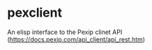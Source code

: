 # pexclient
An elisp interface to the Pexip clinet API (https://docs.pexip.com/api_client/api_rest.htm)
